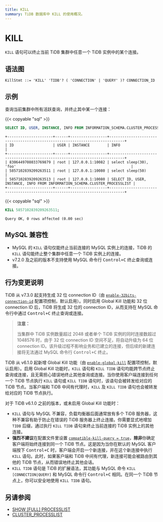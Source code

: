 ```yaml
---
title: KILL
summary: TiDB 数据库中 KILL 的使用概况。
---
```


# KILL

`KILL` 语句可以终止当前 TiDB 集群中任意一个 TiDB 实例中的某个连接。

## 语法图

```ebnf+diagram
KillStmt ::= 'KILL' 'TIDB'? ( 'CONNECTION' | 'QUERY' )? CONNECTION_ID
```

## 示例

查询当前集群中所有活跃查询，并终止其中某一个连接：

{{< copyable "sql" >}}

```sql
SELECT ID, USER, INSTANCE, INFO FROM INFORMATION_SCHEMA.CLUSTER_PROCESSLIST;
```

```
+---------------------+------+-----------------+-----------------------------------------------------------------------------+
| ID                  | USER | INSTANCE        | INFO                                                                        |
+---------------------+------+-----------------+-----------------------------------------------------------------------------+
| 8306449708033769879 | root | 127.0.0.1:10082 | select sleep(30), 'foo'                                                     |
| 5857102839209263511 | root | 127.0.0.1:10080 | select sleep(50)                                                            |
| 5857102839209263513 | root | 127.0.0.1:10080 | SELECT ID, USER, INSTANCE, INFO FROM INFORMATION_SCHEMA.CLUSTER_PROCESSLIST |
+---------------------+------+-----------------+-----------------------------------------------------------------------------+
```

{{< copyable "sql" >}}

```sql
KILL 5857102839209263511;
```

```
Query OK, 0 rows affected (0.00 sec)
```

## MySQL 兼容性

- MySQL 的 `KILL` 语句仅能终止当前连接的 MySQL 实例上的连接，TiDB 的 `KILL` 语句能终止整个集群中任意一个 TiDB 实例上的连接。
- v7.2.0 及之前的版本不支持使用 MySQL 命令行 <kbd>Control+C</kbd> 终止查询或连接。

## 行为变更说明

TiDB 从 v7.3.0 起支持生成 32 位 connection ID（由 [`enable-32bits-connection-id`](/tidb-configuration-file.md#enable-32bits-connection-id-从-v730-版本开始引入) 配置项控制，默认启用）。同时启用 Global Kill 功能和 32 位 connection ID 后，TiDB 将生成 32 位的 connection ID，从而支持在 MySQL 命令行中通过 <kbd>Control+C</kbd> 终止查询或连接。

> **注意：**
>
> 当集群中 TiDB 实例数量超过 2048 或者单个 TiDB 实例的同时连接数超过 1048576 时，由于 32 位 connection ID 空间不足，将自动升级为 64 位 connection ID。该升级过程不影响业务和已建立的连接，但后续的新建连接将无法通过 MySQL 命令行 <kbd>Control+C</kbd> 终止。

TiDB 从 v6.1.0 起新增 Global Kill 功能（由 [`enable-global-kill`](/tidb-configuration-file.md#enable-global-kill-从-v610-版本开始引入) 配置项控制，默认启用）。启用 Global Kill 功能时，`KILL` 语句和 `KILL TIDB` 语句均能跨节点终止查询或连接，且无需担心错误地终止其他查询或连接。当你使用客户端连接到任何一个 TiDB 节点执行 `KILL` 语句或 `KILL TIDB` 语句时，该语句会被转发给对应的 TiDB 节点。当客户端和 TiDB 中间有代理时，`KILL` 及 `KILL TIDB` 语句也会被转发给对应的 TiDB 节点执行。

对于 TiDB v6.1.0 之前的版本，或未启用 Global Kill 功能时：

- `KILL` 语句与 MySQL 不兼容，负载均衡器后面通常放有多个 TiDB 服务器，这种不兼容有助于防止在错误的 TiDB 服务器上终止连接。你需要显式地增加 `TIDB` 后缀，通过执行 `KILL TIDB` 语句来终止当前连接的 TiDB 实例上的其他连接。
- **强烈不建议**在配置文件里设置 [`compatible-kill-query = true`](/tidb-configuration-file.md#compatible-kill-query)，**除非**你确定客户端将始终连接到同一个 TiDB 节点。这是因为当你在默认的 MySQL 客户端按下 <kbd>Control+C</kbd> 时，客户端会开启一个新连接，并在这个新连接中执行 `KILL` 语句。此时，如果客户端和 TiDB 中间有代理，新连接可能会被路由到其他的 TiDB 节点，从而错误地终止其他会话。
- `KILL TIDB` 语句是 TiDB 的扩展语法，其功能与 MySQL 命令 `KILL [CONNECTION|QUERY]` 和 MySQL 命令行 <kbd>Control+C</kbd> 相同。在同一个 TiDB 节点上，你可以安全地使用 `KILL TIDB` 语句。

## 另请参阅

- [SHOW \[FULL\] PROCESSLIST](/sql-statements/sql-statement-show-processlist.md)
- [CLUSTER_PROCESSLIST](/information-schema/information-schema-processlist.md#cluster_processlist)